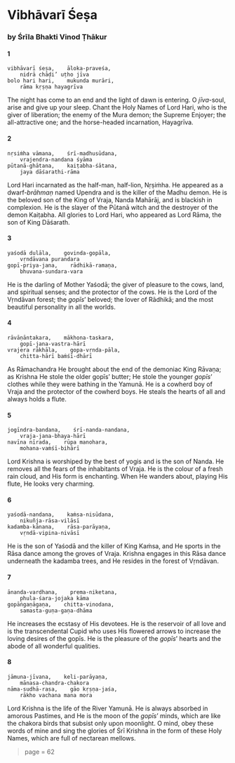 # Vibhāvarī Śeṣa

### by Śrīla Bhakti Vinod Ṭhākur

#### 1

    vibhāvarī śeṣa,    āloka-praveśa,
        nidrā chāḍi’ uṭho jīva
    bolo hari hari,    mukunda murāri,
        rāma kṛṣṇa hayagrīva

The night has come to an end and the light of dawn is entering. O *jīva*-soul, arise and give up your sleep. Chant the Holy Names of Lord Hari, who is the giver of liberation; the enemy of the Mura demon; the Supreme Enjoyer; the all-attractive one; and the horse-headed incarnation, Hayagrīva.

#### 2

    nṛsiṁha vāmana,    śrī-madhusūdana,
        vrajendra-nandana śyāma
    pūtanā-ghātana,    kaiṭabha-śātana,
        jaya dāśarathi-rāma

Lord Hari incarnated as the half-man, half-lion, Nṛṣiṁha. He appeared as a  dwarf-*brāhmaṇ* named Upendra and is the killer of the Madhu demon. He is the beloved son of the King of Vraja, Nanda Mahārāj, and is blackish in complexion. He is the slayer of the Pūtanā witch and the destroyer of the demon Kaiṭabha. All glories to Lord Hari, who appeared as Lord Rāma, the son of King Dāśarath.

#### 3

    yaśodā dulāla,    govinda-gopāla,
        vṛndāvana purandara
    gopī-priya-jana,    rādhikā-ramaṇa,
        bhuvana-sundara-vara

He is the darling of Mother Yaśodā; the giver of pleasure to the cows, land, and spiritual senses; and the protector of the cows. He is the Lord of the Vṛndāvan forest; the *gopīs*’ beloved; the lover of Rādhikā; and the most beautiful personality in all the worlds.

#### 4

    rāvāṇāntakara,    mākhona-taskara,
        gopī-jana-vastra-hārī
    vrajera rākhāla,    gopa-vṛnda-pāla,
        chitta-hārī baṁśī-dhārī

As Rāmachandra He brought about the end of the demoniac King Rāvaṇa; as Krishna He stole the older gopīs’ butter; He stole the younger *gopīs*’ clothes while they were bathing in the Yamunā. He is a cowherd boy of Vraja and the protector of the cowherd boys. He steals the hearts of all and always holds a flute.

#### 5

    jogīndra-bandana,    śrī-nanda-nandana,
        vraja-jana-bhaya-hārī
    navīna nīrada,    rūpa manohara,
        mohana-vaṁśī-bihārī

Lord Krishna is worshiped by the best of yogis and is the son of Nanda. He removes all the fears of the inhabitants of Vraja. He is the colour of a fresh rain cloud, and His form is enchanting. When He wanders about, playing His flute, He looks very charming.

#### 6

    yaśodā-nandana,    kaṁsa-nisūdana,
        nikuñja-rāsa-vilāsī
    kadamba-kānana,    rāsa-parāyaṇa,
        vṛndā-vipina-nivāsī

He is the son of Yaśodā and the killer of King Kaṁsa, and He sports in the Rāsa dance among the groves of Vraja. Krishna engages in this Rāsa dance underneath the kadamba trees, and He resides in the forest of Vṛndāvan.

#### 7

    ānanda-vardhana,    prema-niketana,
        phula-śara-jojaka kāma
    gopāṅgaṇāgaṇa,    chitta-vinodana,
        samasta-guṇa-gaṇa-dhāma

He increases the ecstasy of His devotees. He is the reservoir of all love and is the transcendental Cupid who uses His flowered arrows to increase the loving desires of the gopīs. He is the pleasure of the *gopīs*’ hearts and the abode of all wonderful qualities.

#### 8

    jāmuna-jīvana,    keli-parāyaṇa,
        mānasa-chandra-chakora
    nāma-sudhā-rasa,    gāo kṛṣṇa-jaśa,
        rākho vachana mana mora

Lord Krishna is the life of the River Yamunā. He is always absorbed in amorous Pastimes, and He is the moon of the *gopīs*’ minds, which are like the chakora birds that subsist only upon moonlight. O mind, obey these words of mine and sing the glories of Śrī Krishna in the form of these Holy Names, which are full of nectarean mellows.


> page = 62